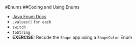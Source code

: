 #Enums
##Coding and Using Enums

* [Java Enum Docs](http://docs.oracle.com/javase/tutorial/java/javaOO/enum.html)
* ``.values()`` ``for each``
* ``switch``
* ``toString``
* __EXERCISE:__  Recode the ``Shape`` app using a ``ShapeColor`` Enum
